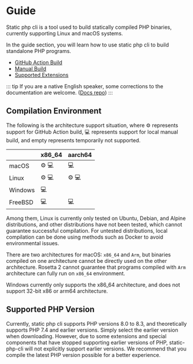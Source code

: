 # Guide

Static php cli is a tool used to build statically compiled PHP binaries, 
currently supporting Linux and macOS systems.

In the guide section, you will learn how to use static php cli to build standalone PHP programs.

- [GitHub Action Build](./action-build)
- [Manual Build](./manual-build)
- [Supported Extensions](./extensions)

::: tip
If you are a native English speaker, some corrections to the documentation are welcome. ([Docs repo](https://github.com/static-php/static-php-cli-docs))
:::

## Compilation Environment

The following is the architecture support situation, where :gear: represents support for GitHub Action build, 
:computer: represents support for local manual build, and empty represents temporarily not supported.

|         | x86_64            | aarch64           |
|---------|-------------------|-------------------|
| macOS   | :gear: :computer: | :computer:        |
| Linux   | :gear: :computer: | :gear: :computer: |
| Windows | :computer:        |                   |
| FreeBSD | :computer:        | :computer:        |

Among them, Linux is currently only tested on Ubuntu, Debian, and Alpine distributions, 
and other distributions have not been tested, which cannot guarantee successful compilation.
For untested distributions, local compilation can be done using methods such as Docker to avoid environmental issues.

There are two architectures for macOS: `x86_64` and `Arm`, but binaries compiled on one architecture cannot be directly used on the other architecture.
Rosetta 2 cannot guarantee that programs compiled with `Arm` architecture can fully run on `x86_64` environment.

Windows currently only supports the x86_64 architecture, and does not support 32-bit x86 or arm64 architecture.

## Supported PHP Version

Currently, static php cli supports PHP versions 8.0 to 8.3, and theoretically supports PHP 7.4 and earlier versions. 
Simply select the earlier version when downloading.
However, due to some extensions and special components that have stopped supporting earlier versions of PHP, 
static-php-cli will not explicitly support earlier versions.
We recommend that you compile the latest PHP version possible for a better experience.
